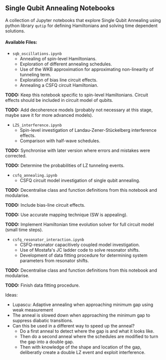 ## Single Qubit Annealing Notebooks

A collection of Jupyter notebooks that explore Single Qubit Annealing using python library `qutip` for defining Hamiltonians and solving time dependent solutions.

#### Available Files:

 * `sqb_oscillations.ipynb`
   - Annealing of spin-level Hamiltonians.
   - Exploration of different annealing schedules.
   - Use of the WKB approximation for approximating non-linearity of tunneling term.
   - Exploration of bias line circuit effects.
   - Annealing a CSFQ circuit Hamiltonian.
   
**TODO:** Keep this notebook specific to spin-level Hamiltonians. Circuit effects should be included in circuit model of qubits.

**TODO:** Add decoherence models (probably not necessary at this stage, maybe save it for more advanced models).
 
 * `LZS_interference.ipynb`
   - Spin-level investigation of Landau-Zener-Stückelberg interference effects.
   - Comparison with half-wave schedules.

**TODO:** Synchronise with later version where errors and mistakes were corrected.

**TODO:** Determine the probabilities of LZ tunneling events.

 * `csfq_annealing.ipynb`
   - CSFQ circuit model investigation of single qubit annealing.

**TODO:** Decentralise class and function definitions from this notebook and modularise.

**TODO:** Include bias-line circuit effects.

**TODO:** Use accurate mapping technique (SW is appealing).

**TODO:** Implement Hamiltonian time evolution solver for full circuit model (small time steps).

 * `csfq_resonator_interaction.ipynb`
   - CSFQ-resonator capacitively coupled model investigation.
   - Use of Mostafa's JC ladder code to solve resonator shifts.
   - Development of data fitting procedure for determining system parameters from resonator shifts.

**TODO:** Decentralise class and function definitions from this notebook and modularise.

**TODO:** Finish data fitting procedure.

Ideas:

 - Lupascu: Adaptive annealing when approaching minimum gap using weak measurement
 - The anneal is slowed down when approaching the minimum gap to suppress diabatic transitions.
 - Can this be used in a different way to speed up the anneal?
   * Do a first anneal to detect where the gap is and what it looks like.
   * Then do a second anneal where the schedules are modified to turn the gap into a double gap.
   * Then with knowledge of the shape and location of the gap, deliberatly create a double LZ event and exploit interference.
